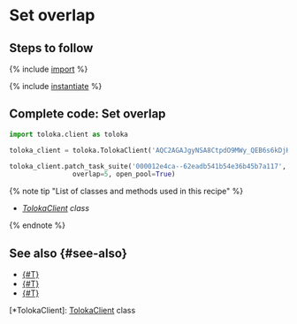 # Set overlap

## Steps to follow

{% include [import](../_includes/recipes/import.md) %}

{% include [instantiate](../_includes/recipes/instantiate.md) %}

## Complete code: Set overlap

```python
import toloka.client as toloka

toloka_client = toloka.TolokaClient('AQC2AGAJgyNSA8CtpdO9MWy_QEB6s6kDjHUoElE', 'PRODUCTION')

toloka_client.patch_task_suite('000012e4ca--62eadb541b54e36b45b7a117',
                overlap=5, open_pool=True)
```

{% note tip "List of classes and methods used in this recipe" %}

- _[TolokaClient](../reference/toloka.client.TolokaClient.md) class_

{% endnote %}

## See also {#see-also}

- [{#T}](../../guide/concepts/overview.md)
- [{#T}](./learn-basics.md)
- [{#T}](./use-cases.md)

[*TolokaClient]: [TolokaClient](../reference/toloka.client.TolokaClient.md) class